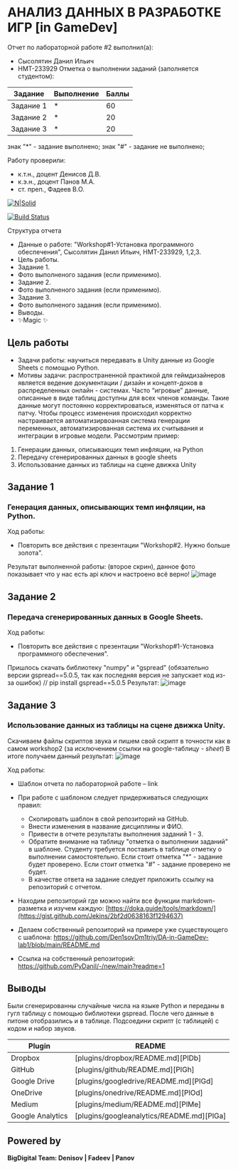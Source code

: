 # АНАЛИЗ ДАННЫХ В РАЗРАБОТКЕ ИГР [in GameDev]
Отчет по лабораторной работе #2 выполнил(а):
- Сысолятин Данил Ильич
- НМТ-233929
Отметка о выполнении заданий (заполняется студентом):

| Задание | Выполнение | Баллы |
| ------ | ------ | ------ |
| Задание 1 | * | 60 |
| Задание 2 | * | 20 |
| Задание 3 | * | 20 |

знак "*" - задание выполнено; знак "#" - задание не выполнено;

Работу проверили:
- к.т.н., доцент Денисов Д.В.
- к.э.н., доцент Панов М.А.
- ст. преп., Фадеев В.О.

[![N|Solid](https://cldup.com/dTxpPi9lDf.thumb.png)](https://nodesource.com/products/nsolid)

[![Build Status](https://travis-ci.org/joemccann/dillinger.svg?branch=master)](https://travis-ci.org/joemccann/dillinger)

Структура отчета

- Данные о работе: "Workshop#1-Установка программного обеспечения", Сысолятин Данил Ильич, НМТ-233929, 1,2,3.
- Цель работы.
- Задание 1.
- Фото выполненого задания (если применимо).
- Задание 2.
- Фото выполненого задания (если применимо).
- Задание 3.
- Фото выполненого задания (если применимо).
- Выводы.
- ✨Magic ✨

## Цель работы
- Задачи работы: научиться передавать в Unity данные из Google Sheets с помощью Python.
- Мотивы задачи: распространенной практикой для геймдизайнеров является ведение документации / дизайн и концепт-доков в распределенных онлайн - системах. Часто “игровые” данные, описанные в виде таблиц доступны для всех членов команды. Такие данные могут постоянно корректироваться, изменяться от патча к патчу. Чтобы процесс изменения происходил корректно настраивается автоматизирвоанная система генерации переменных, автоматизированная система их считывания и интеграции в игровые модели.
Рассмотрим пример:
1) Генерации данных, описывающих темп инфляции, на Python
2) Передачу сгенерированных данных в google sheets
3) Использование данных из таблицы на сцене движка Unity


## Задание 1
### Генерация данных, описывающих темп инфляции, на Python.
Ход работы:
- Повторить все действия с презентации "Workshop#2. Нужно больше золота".

Результат выполненной работы: (второе скрин), данное фото показывает что у нас есть api ключ и настроено всё верно!
![image](https://github.com/user-attachments/assets/85c3bde4-1c18-43ae-8da4-882152a4b3c6)


## Задание 2
### Передача сгенерированных данных в Google Sheets.
Ход работы:
- Повторить все действия с презентации "Workshop#1-Установка программного обеспечения".

Пришлось скачать библиотеку "numpy" и "gspread" (обязательно версии gspread==5.0.5, так как последняя версия не запускает код из-за ошибок)        // pip install gspread==5.0.5
Результат:
![image](https://github.com/user-attachments/assets/26eed027-1a2a-4a30-b714-bbc1f52103e2)


## Задание 3
### Использование данных из таблицы на сцене движка Unity.
Скачиваем файлы скриптов звука и пишем свой скрипт в точности как в самом workshop2 (за исключением ссылки на google-таблицу - *sheet*)
В итоге получаем данный результат: 
![image](https://github.com/user-attachments/assets/fa381b7a-9f52-430b-bf09-17d41f932ee4)


Ход работы:
- Шаблон отчета по лабораторной работе – link
- При работе с шаблоном следует придерживаться следующих правил:
  - Скопировать шаблон в свой репозиторий на GitHub.
  - Внести изменения в название дисциплины и ФИО.
  - Привести в отчете результаты выполнения заданий 1 - 3.
  - Обратите внимание на таблицу "отметка о выполнении заданий" в шаблоне. Студенту требуется поставить в таблице отметку о выполнении самостоятельно. Если стоит отметка "*" - задание будет проверено. Если стоит отметка "#" - задание проверено не будет.
  - В качестве ответа на задание следует приложить ссылку на репозиторий с отчетом.

- Находим репозиторий где можно найти все функции markdown-разметка и изучем каждую: [https://doka.guide/tools/markdown/](https://gist.github.com/Jekins/2bf2d0638163f1294637)
- Делаем собственный репозиторий на примере уже существующего с шаблона: https://github.com/Den1sovDm1triy/DA-in-GameDev-lab1/blob/main/README.md
- Ссылка на собственный репозиторий: https://github.com/PyDanil/-/new/main?readme=1

## Выводы

Были сгенерированны случайные числа на языке Python и переданы в гугл таблицу с помощью библиотеки gspread. После чего данные в питоне отобразились и в таблице. Подсоедини скрипт (с таблицей) с кодом и набор звуков.

| Plugin | README |
| ------ | ------ |
| Dropbox | [plugins/dropbox/README.md][PlDb] |
| GitHub | [plugins/github/README.md][PlGh] |
| Google Drive | [plugins/googledrive/README.md][PlGd] |
| OneDrive | [plugins/onedrive/README.md][PlOd] |
| Medium | [plugins/medium/README.md][PlMe] |
| Google Analytics | [plugins/googleanalytics/README.md][PlGa] |

## Powered by

**BigDigital Team: Denisov | Fadeev | Panov**
